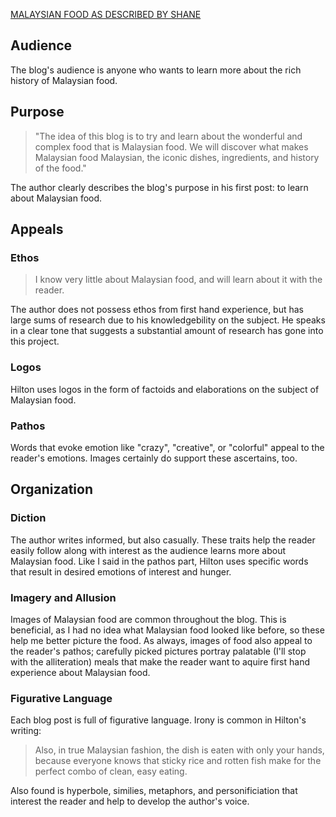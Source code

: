 [MALAYSIAN FOOD AS DESCRIBED BY SHANE](https://shaneshistoryoffood.blogspot.com/2019/05/the-history-of-food-introduction.html)
## Audience
The blog's audience is anyone who wants to learn more about the rich history of Malaysian food.
## Purpose
> "The idea of this blog is to try and learn about the wonderful and complex food that is Malaysian food. We will discover what makes Malaysian food Malaysian, the iconic dishes, ingredients, and history of the food."

The author clearly describes the blog's purpose in his first post: to learn about Malaysian food.
## Appeals
### Ethos
> I know very little about Malaysian food, and will learn about it with the reader.

The author does not possess ethos from first hand experience, but has large sums of research due to his knowledgebility on the subject. He speaks in a clear tone that suggests a substantial amount of research has gone into this project.
### Logos
Hilton uses logos in the form of factoids and elaborations on the subject of Malaysian food.
### Pathos
Words that evoke emotion like "crazy", "creative", or "colorful" appeal to the reader's emotions. Images certainly do support these ascertains, too.
## Organization
### Diction
The author writes informed, but also casually. These traits help the reader easily follow along with interest as the audience learns more about Malaysian food. Like I said in the pathos part, Hilton uses specific words that result in desired emotions of interest and hunger.
### Imagery and Allusion
Images of Malaysian food are common throughout the blog. This is beneficial, as I had no idea what Malaysian food looked like before, so these help me better picture the food. As always, images of food also appeal to the reader's pathos; carefully picked pictures portray palatable (I'll stop with the alliteration) meals that make the reader want to aquire first hand experience about Malaysian food.  
### Figurative Language
Each blog post is full of figurative language. Irony is common in Hilton's writing:
> Also, in true Malaysian fashion, the dish is eaten with only your hands, because everyone knows that sticky rice and rotten fish make for the perfect combo of clean, easy eating.

Also found is hyperbole, similies, metaphors, and personificiation that interest the reader and help to develop the author's voice.
